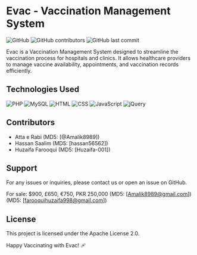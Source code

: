 # Evac - Vaccination Management System

![GitHub](https://img.shields.io/github/license/Amalik8989/Evac)
![GitHub contributors](https://img.shields.io/github/contributors/Amalik8989/Evac)
![GitHub last commit](https://img.shields.io/github/last-commit/Amalik8989/Evac)

Evac is a Vaccination Management System designed to streamline the vaccination process for hospitals and clinics. It allows healthcare providers to manage vaccine availability, appointments, and vaccination records efficiently.

## Technologies Used

![PHP](https://img.shields.io/badge/-PHP-blue)
![MySQL](https://img.shields.io/badge/-MySQL-blue)
![HTML](https://img.shields.io/badge/-HTML-orange)
![CSS](https://img.shields.io/badge/-CSS-orange)
![JavaScript](https://img.shields.io/badge/-JavaScript-yellow)
![jQuery](https://img.shields.io/badge/-jQuery-yellow)

## Contributors
- Atta e Rabi (MD5: [@Amalik8989])
- Hassan Saalim (MD5: [hassan56562])
- Huzaifa Farooqui (MD5: [Huzaifa-001])

## Support
For any issues or inquiries, please contact us or open an issue on GitHub.

For sale: $900, £650, €750, PKR 250,000 (MD5: [Amalik8989@gmail.com]) (MD5: [farooquihuzaifa998@gmail.com])

## License
This project is licensed under the Apache License 2.0.

Happy Vaccinating with Evac! 🩹
